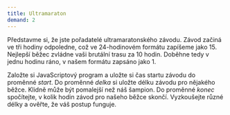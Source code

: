 ```yaml
---
title: Ultramaraton
demand: 2
---
```


Představme si, že jste pořadatelé ultramaratonského závodu. Závod začiná ve tři hodiny odpoledne, což ve 24-hodinovém formátu zapíšeme jako 15. Nejlepší běžec zvládne vaši brutální trasu za 10 hodin. Doběhne tedy v jednu hodinu ráno, v našem formátu zapsáno jako 1.

Založte si JavaScriptový program a uložte si čas startu závodu do proměnné <var>start</var>. Do proměnné <var>delka</var> si uložte délku závodu pro nějakého běžce. Klidně může být pomalejší než náš šampion. Do proměnné <var>konec</var> spočítejte, v kolik hodin závod pro našeho běžce skončí. Vyzkoušejte různé délky a ověřte, že váš postup funguje.
